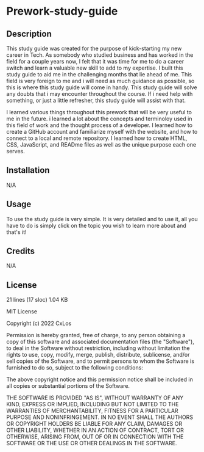 # Prework-study-guide

## Description

This study guide was created for the purpose of kick-starting my new career in Tech. As somebody who studied business and has worked in the field for a couple years now, I felt that it was time for me to do a career switch and learn a valuable new skill to add to my expertise. I built this study guide to aid me in the challenging months that lie ahead of me. This field is very foreign to me and i will need as much guidance as possible, so this is where this study guide will come in handy. This study guide will solve any doubts that i may encounter throughout the course. If i need help with something, or just a little refresher, this study guide will assist with that.

I learned various things throughout this prework that will be very useful to me in the future. i learned a lot about the concepts and terminoloy used in this field of work and the thought process of a developer. I learned how to create a GitHub account and familiarize myself with the website, and how to connect to a local and remote repository. I learned how to create HTML, CSS, JavaScript, and READme files as well as the unique purpose each one serves.

## Installation

N/A

## Usage

To use the study guide is very simple. It is very detailed and to use it, all you have to do is simply click on the topic you wish to learn more about and that's it!

## Credits

N/A

## License

21 lines (17 sloc)  1.04 KB

MIT License

Copyright (c) 2022 CxLos

Permission is hereby granted, free of charge, to any person obtaining a copy
of this software and associated documentation files (the "Software"), to deal
in the Software without restriction, including without limitation the rights
to use, copy, modify, merge, publish, distribute, sublicense, and/or sell
copies of the Software, and to permit persons to whom the Software is
furnished to do so, subject to the following conditions:

The above copyright notice and this permission notice shall be included in all
copies or substantial portions of the Software.

THE SOFTWARE IS PROVIDED "AS IS", WITHOUT WARRANTY OF ANY KIND, EXPRESS OR
IMPLIED, INCLUDING BUT NOT LIMITED TO THE WARRANTIES OF MERCHANTABILITY,
FITNESS FOR A PARTICULAR PURPOSE AND NONINFRINGEMENT. IN NO EVENT SHALL THE
AUTHORS OR COPYRIGHT HOLDERS BE LIABLE FOR ANY CLAIM, DAMAGES OR OTHER
LIABILITY, WHETHER IN AN ACTION OF CONTRACT, TORT OR OTHERWISE, ARISING FROM,
OUT OF OR IN CONNECTION WITH THE SOFTWARE OR THE USE OR OTHER DEALINGS IN THE
SOFTWARE.